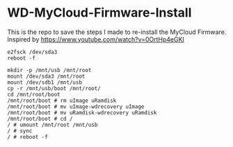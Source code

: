 # WD-MyCloud-Firmware-Install
This is the repo to save the steps I made to re-install the MyCloud Firmware. Inspired by https://www.youtube.com/watch?v=0OrtHp4eGKI

```
e2fsck /dev/sda3
reboot -f
```

```
mkdir -p /mnt/usb /mnt/root
mount /dev/sda3 /mnt/root
mount /dev/sdb1 /mnt/usb
cp -r /mnt/usb/boot /mnt/root/
cd /mnt/root/boot
/mnt/root/boot # rm uImage uRamdisk
/mnt/root/boot # mv uImage-wdrecovery uImage
/mnt/root/boot # mv uRamdisk-wdrecovery uRamdisk
/mnt/root/boot # cd /
/ # umount /mnt/root /mnt/usb
/ # sync
/ # reboot -f
```

